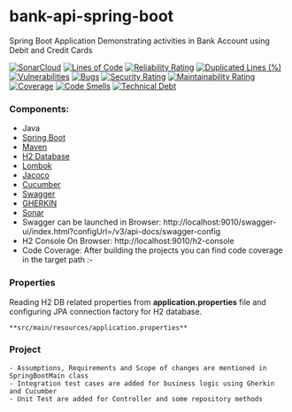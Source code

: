 # bank-api-spring-boot

Spring Boot Application Demonstrating activities in Bank Account using Debit and Credit Cards

[![SonarCloud](https://sonarcloud.io/images/project_badges/sonarcloud-white.svg)](https://sonarcloud.io/summary/new_code?id=santhoshvernekar_bank-api-spring-boot)
[![Lines of Code](https://sonarcloud.io/api/project_badges/measure?project=santhoshvernekar_bank-api-spring-boot&metric=ncloc)](https://sonarcloud.io/summary/new_code?id=santhoshvernekar_bank-api-spring-boot)
[![Reliability Rating](https://sonarcloud.io/api/project_badges/measure?project=santhoshvernekar_bank-api-spring-boot&metric=reliability_rating)](https://sonarcloud.io/summary/new_code?id=santhoshvernekar_bank-api-spring-boot)
[![Duplicated Lines (%)](https://sonarcloud.io/api/project_badges/measure?project=santhoshvernekar_bank-api-spring-boot&metric=duplicated_lines_density)](https://sonarcloud.io/summary/new_code?id=santhoshvernekar_bank-api-spring-boot)
[![Vulnerabilities](https://sonarcloud.io/api/project_badges/measure?project=santhoshvernekar_bank-api-spring-boot&metric=vulnerabilities)](https://sonarcloud.io/summary/new_code?id=santhoshvernekar_bank-api-spring-boot)
[![Bugs](https://sonarcloud.io/api/project_badges/measure?project=santhoshvernekar_bank-api-spring-boot&metric=bugs)](https://sonarcloud.io/summary/new_code?id=santhoshvernekar_bank-api-spring-boot)
[![Security Rating](https://sonarcloud.io/api/project_badges/measure?project=santhoshvernekar_bank-api-spring-boot&metric=security_rating)](https://sonarcloud.io/summary/new_code?id=santhoshvernekar_bank-api-spring-boot)
[![Maintainability Rating](https://sonarcloud.io/api/project_badges/measure?project=santhoshvernekar_bank-api-spring-boot&metric=sqale_rating)](https://sonarcloud.io/summary/new_code?id=santhoshvernekar_bank-api-spring-boot)
[![Coverage](https://sonarcloud.io/api/project_badges/measure?project=santhoshvernekar_bank-api-spring-boot&metric=coverage)](https://sonarcloud.io/summary/new_code?id=santhoshvernekar_bank-api-spring-boot)
[![Code Smells](https://sonarcloud.io/api/project_badges/measure?project=santhoshvernekar_bank-api-spring-boot&metric=code_smells)](https://sonarcloud.io/summary/new_code?id=santhoshvernekar_bank-api-spring-boot)
[![Technical Debt](https://sonarcloud.io/api/project_badges/measure?project=santhoshvernekar_bank-api-spring-boot&metric=sqale_index)](https://sonarcloud.io/summary/new_code?id=santhoshvernekar_bank-api-spring-boot)

### Components:
- Java
- [Spring Boot](https://spring.io/projects/spring-boot)
- [Maven](https://maven.apache.org/guides/index.html)
- [H2 Database](https://www.h2database.com/html/main.html)
- [Lombok](https://objectcomputing.com/resources/publications/sett/january-2010-reducing-boilerplate-code-with-project-lombok)
- [Jacoco](https://www.eclemma.org/jacoco/)
- [Cucumber](https://cucumber.io/)
- [Swagger](https://swagger.io/)
- [GHERKIN](https://cucumber.io/docs/gherkin/)
- [Sonar](https://sonarcloud.io/projects)
- Swagger can be launched in Browser: http://localhost:9010/swagger-ui/index.html?configUrl=/v3/api-docs/swagger-config
- H2 Console On Browser: http://localhost:9010/h2-console
- Code Coverage: After building the projects you can find code coverage in the target path :-

### Properties
Reading H2 DB related properties from **application.properties** file and configuring JPA connection factory for H2 database.  

    **src/main/resources/application.properties**
    
### Project
    - Assumptions, Requirements and Scope of changes are mentioned in SpringBootMain class
    - Integration test cases are added for business logic using Gherkin and Cucumber
    - Unit Test are added for Controller and some repository methods
